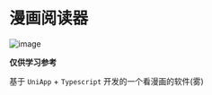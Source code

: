 # 漫画阅读器

![image](https://user-images.githubusercontent.com/45585937/185188292-8aacdbee-820a-4af7-a1ab-884546db69f1.png)

**仅供学习参考**

基于 `UniApp` + `Typescript` 开发的一个看漫画的软件(雾)